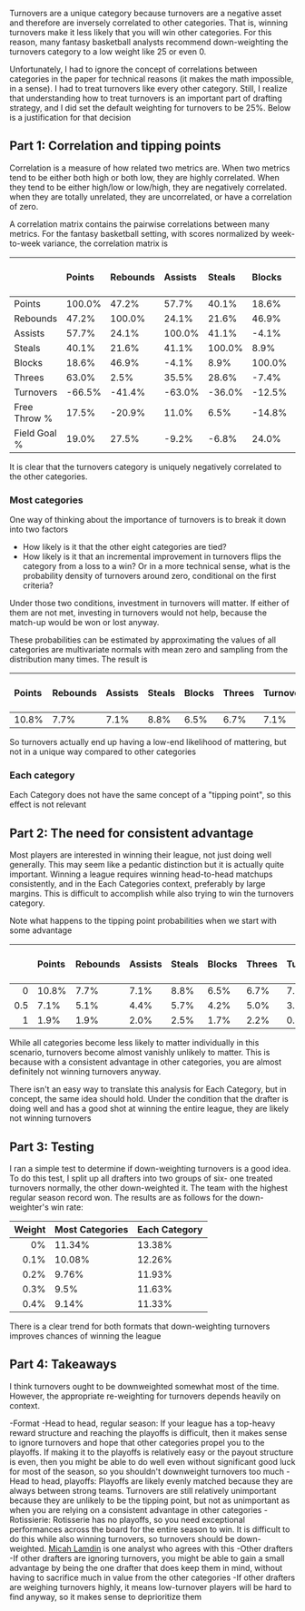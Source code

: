 Turnovers are a unique category because turnovers are a negative asset and therefore are inversely correlated to other categories. That is, winning turnovers make it less likely that you will win other categories. For this reason, many fantasy basketball analysts recommend down-weighting the turnovers category to a low weight like $25%$ or even $0%$.

Unfortunately, I had to ignore the concept of correlations between categories in the paper for technical reasons (it makes the math impossible, in a sense). I had to treat turnovers like every other category. Still, I realize that understanding how to treat turnovers is an important part of drafting strategy, and I did set the default weighting for turnovers to be $25\%$. Below is a justification for that decision 

## Part 1: Correlation and tipping points 

Correlation is a measure of how related two metrics are. When two metrics tend to be either both high or both low, they are highly correlated. When they tend to be either high/low or low/high, they are negatively correlated. when they are totally unrelated, they are uncorrelated, or have a correlation of zero. 

A correlation matrix contains the pairwise correlations between many metrics. For the fantasy basketball setting, with scores normalized by week-to-week variance, the correlation matrix is 
                                                        
 |        | Points    | Rebounds    | Assists    | Steals    | Blocks    | Threes    | Turnovers    | Free Throe %   | Field Goal %   |
 |:-------|:-------|:-------|:-------|:-------|:-------|:-------|:-------|:---------|:---------|
 | Points    | 100.0% | 47.2%  | 57.7%  | 40.1%  | 18.6%  | 63.0%  | -66.5% | 17.5%    | 19.0%    |
 | Rebounds    | 47.2%  | 100.0% | 24.1%  | 21.6%  | 46.9%  | 2.5%   | -41.4% | -20.9%   | 27.5%    |
 | Assists    | 57.7%  | 24.1%  | 100.0% | 41.1%  | -4.1%  | 35.5%  | -63.0% | 11.0%    | -9.2%    |
 | Steals    | 40.1%  | 21.6%  | 41.1%  | 100.0% | 8.9%   | 28.6%  | -36.0% | 6.5%     | -6.8%    |
 | Blocks    | 18.6%  | 46.9%  | -4.1%  | 8.9%   | 100.0% | -7.4%  | -12.5% | -14.8%   | 24.0%    |
 | Threes    | 63.0%  | 2.5%   | 35.5%  | 28.6%  | -7.4%  | 100.0% | -34.2% | 21.0%    | -11.6%   |
 | Turnovers    | -66.5% | -41.4% | -63.0% | -36.0% | -12.5% | -34.2% | 100.0% | -4.7%    | 1.2%     |
 | Free Throw % | 17.5%  | -20.9% | 11.0%  | 6.5%   | -14.8% | 21.0%  | -4.7%  | 100.0%   | -13.8%   |
 | Field Goal % | 19.0%  | 27.5%  | -9.2%  | -6.8%  | 24.0%  | -11.6% | 1.2%   | -13.8%   | 100.0%   |

 It is clear that the turnovers category is uniquely negatively correlated to the other categories. 

### Most categories 

One way of thinking about the importance of turnovers is to break it down into two factors
- How likely is it that the other eight categories are tied?
- How likely is it that an incremental improvement in turnovers flips the category from a loss to a win? Or in a more technical sense, what is the probability density of turnovers around zero, conditional on the first criteria? 

Under those two conditions, investment in turnovers will matter. If either of them are not met, investing in turnovers would not help, because the match-up would be won or lost anyway. 

These probabilities can be estimated by approximating the values of all categories are multivariate normals with mean zero and sampling from the distribution many times. The result is 

 | Points    | Rebounds    | Assists    | Steals    | Blocks    | Threes    | Turnovers    | Free Throe %   | Field Goal %   |
|:------|:------|:------|:------|:------|:------|:------|:---------|:---------|
| 10.8% | 7.7%  | 7.1%  | 8.8%  | 6.5%  | 6.7%  | 7.1%  | 7.2%     | 6.8%     |

So turnovers actually end up having a low-end likelihood of mattering, but not in a unique way compared to other categories

### Each category

Each Category does not have the same concept of a "tipping point", so this effect is not relevant 


## Part 2: The need for consistent advantage

Most players are interested in winning their league, not just doing well generally. This may seem like a pedantic distinction but it is actually quite important. Winning a league requires winning head-to-head matchups consistently, and in the Each Categories context, preferably by large margins. This is difficult to accomplish while also trying to win the turnovers category. 

Note what happens to the tipping point probabilities when we start with some advantage


 |        | Points    | Rebounds    | Assists    | Steals    | Blocks    | Threes    | Turnovers    | Free Throe %   | Field Goal %   |
|----:|:------|:------|:------|:------|:------|:------|:------|:---------|:---------|
| 0   | 10.8% | 7.7%  | 7.1%  | 8.8%  | 6.5%  | 6.7%  | 7.1%  | 7.2%     | 6.8%     |
| 0.5 | 7.1%  | 5.1%  | 4.4%  | 5.7%  | 4.2%  | 5.0%  | 3.1%  | 4.6%     | 4.6%     |
| 1   | 1.9%  | 1.9%  | 2.0%  | 2.5%  | 1.7%  | 2.2%  | 0.4%  | 1.6%     | 1.8%     |'

While all categories become less likely to matter individually in this scenario, turnovers become almost vanishly unlikely to matter. This is because with a consistent advantage in other categories, you are almost definitely not winning turnovers anyway.

There isn't an easy way to translate this analysis for Each Category, but in concept, the same idea should hold. Under the condition that the drafter is doing well and has a good shot at winning the entire league, they are likely not winning turnovers

## Part 3: Testing 

I ran a simple test to determine if down-weighting turnovers is a good idea. To do this test, I split up all drafters into two groups of six- one treated turnovers normally, the other down-weighted it. The team with the highest regular season record won. The results are as follows for the down-weighter's win rate:

| Weight |  Most Categories | Each Category |
|----:|:------|:------|
| 0% | 11.34% | 13.38% |
| 0.1% | 10.08% | 12.26% |
| 0.2% | 9.76% | 11.93% |
| 0.3% | 9.5% | 11.63% |
| 0.4% | 9.14% | 11.33% |

There is a clear trend for both formats that down-weighting turnovers improves chances of winning the league

## Part 4: Takeaways

I think turnovers ought to be downweighted somewhat most of the time. However, the appropriate re-weighting for turnovers depends heavily on context. 

-Format 
  -Head to head, regular season: If your league has a top-heavy reward structure and reaching the playoffs is difficult, then it makes sense to ignore turnovers and hope that other categories propel you to the playoffs. If making it to the playoffs is relatively easy or the payout structure is even, then you might be able to do well even without significant good luck for most of the season, so you shouldn't downweight turnovers too much 
  -Head to head, playoffs: Playoffs are likely evenly matched because they are always between strong teams. Turnovers are still relatively unimportant because they are unlikely to be the tipping point, but not as unimportant as when you are relying on a consistent advantage in other categories
  -Rotissierie: Rotisserie has no playoffs, so you need exceptional performances across the board for the entire season to win. It is difficult to do this while also winning turnovers, so turnovers should be  down-weighted. [Micah Lamdin](https://hashtagbasketball.com/fantasy-basketball/content/how-to-play-fantasy-basketball-rotisserie) is one analyst who agrees with this
-Other drafters
  -If other drafters are ignoring turnovers, you might be able to gain a small advantage by being the one drafter that does keep them in mind, without having to sacrifice much in value from the other categories
  -If other drafters are weighing turnovers highly, it means low-turnover players will be hard to find anyway, so it makes sense to deprioritize them 
